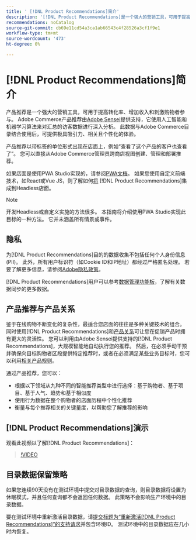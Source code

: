 ```yaml
---
title: ' [!DNL Product Recommendations]简介'
description: '[!DNL Product Recommendations]是一个强大的营销工具，可用于提高转化率、增加收入和刺激购物者参与。'
recommendations: noCatalog
source-git-commit: cb69e11cd54a3ca1ab66543c4f28526a3cf1f9e1
workflow-type: tm+mt
source-wordcount: '473'
ht-degree: 0%

---
```


# [!DNL Product Recommendations]简介

产品推荐是一个强大的营销工具，可用于提高转化率、增加收入和刺激购物者参与。 Adobe Commerce产品推荐由[Adobe Sensei](https://www.adobe.com/sensei.html)提供支持，它使用人工智能和机器学习算法来对汇总的访客数据进行深入分析。 此数据与Adobe Commerce目录结合使用后，可提供极具吸引力、相关且个性化的体验。

产品推荐以带标签的单位形式出现在店面上，例如“查看了这个产品的客户也查看了”。 您可以直接从Adobe Commerce管理员跨商店视图创建、管理和部署推荐。

如果店面是使用PWA Studio实现的，请参阅[PWA文档](https://developer.adobe.com/commerce/pwa-studio/integrations/product-recommendations/)。 如果您使用自定义前端技术，如React或Vue JS，则了解如何[将](headless.md) [!DNL Product Recommendations]集成到Headless店面。

>[!NOTE]
>
>开发Headless或自定义实施的方法很多。 本指南将介绍使用PWA Studio实现此目标的一种方法。 它并未涵盖所有情景或事件。

## 隐私

为[!DNL Product Recommendations]目的的数据收集不包括任何个人身份信息(PII)。 此外，所有用户标识符（如Cookie ID和IP地址）都经过严格匿名处理。 若要了解更多信息，请参阅[Adobe隐私政策](https://www.adobe.com/privacy/policy.html)。

[!DNL Product Recommendations]用户可以参考[数据管理功能板](https://experienceleague.adobe.com/docs/commerce-admin/systems/data-transfer/data-dashboard.html)，了解有关数据同步的更多数据。

## 产品推荐与产品关系

鉴于在线购物不断变化的复杂性，最适合您店面的往往是多种关键技术的组合。 同时使用[!DNL Product Recommendations]和[产品关系](https://experienceleague.adobe.com/docs/commerce-admin/marketing/promotions/product-relationships/product-relationships.html)可让您在促销产品时拥有更大的灵活性。 您可以利用由Adobe Sensei提供支持的[!DNL Product Recommendations]，大规模智能地自动执行您的推荐。 然后，在必须手动干预并确保向目标购物者区段提供特定推荐时，或者在必须满足某些业务目标时，您可以利用[相关产品规则](https://experienceleague.adobe.com/docs/commerce-admin/marketing/promotions/product-relationships/product-related-rules.html)。

通过产品推荐，您可以：

- 根据以下领域从九种不同的智能推荐类型中进行选择：基于购物者、基于项目、基于人气、趋势和基于相似度
- 使用行为数据在整个购物者的店面历程中个性化推荐
- 衡量与每个推荐相关的关键量度，以帮助您了解推荐的影响

## [!DNL Product Recommendations]演示

观看此视频以了解[!DNL Product Recommendations]：

>[!VIDEO](https://video.tv.adobe.com/v/343991?quality=12)

## 目录数据保留策略

如果您连续90天没有在测试环境中提交对目录数据的查询，则目录数据将设置为休眠模式，并且任何查询都不会返回任何数据。 此策略不会影响生产环境中的目录数据。

要在测试环境中重新激活目录数据，请[提交标题为“重新激活[!DNL Product Recommendations]”的支持请求](https://experienceleague.adobe.com/en/docs/commerce-knowledge-base/kb/help-center-guide/magento-help-center-user-guide#experience-league-start-page)并包含环境ID。 测试环境中的目录数据应在几小时内恢复。

